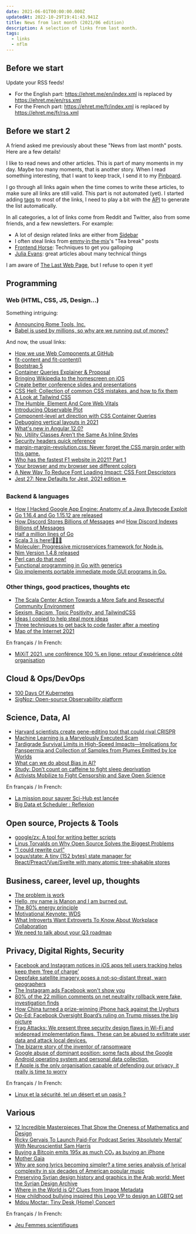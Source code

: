 ```yaml
---
date: 2021-06-01T00:00:00.000Z
updatedAt: 2022-10-29T19:41:43.941Z
title: News from last month (2021/06 edition)
description: A selection of links from last month.
tags:
  - links
  - nflm
---
```


## Before we start

Update your RSS feeds!

- For the English part: https://ehret.me/en/index.xml is replaced by https://ehret.me/en/rss.xml
- For the French part: https://ehret.me/fr/index.xml is replaced by https://ehret.me/fr/rss.xml

## Before we start 2

A friend asked me previously about these "News from last month" posts. Here are a few details!

I like to read news and other articles. This is part of many moments in my day. Maybe too many moments, that is another story. When I read something interesting, that I want to keep track, I send it to my [Pinboard](https://pinboard.in).

I go through all links again when the time comes to write these articles, to make sure all links are still valid. This part is not automated (yet). I started adding [tags](https://pinboard.in/howto#tags) to most of the links, I need to play a bit with the [API](https://pinboard.in/api/v2/overview) to generate the list automatically.

In all categories, a lot of links come from Reddit and Twitter, also from some friends, and a few newsletters. For example:

- A lot of design related links are either from [Sidebar](https://sidebar.io/)
- I often steal links from [emmy·in·the·mix](https://emmyinthemix.com/)'s "Tea break" posts
- [Frontend Horse](https://frontend.horse/): Techniques to get you galloping
- [Julia Evans](https://jvns.ca/newsletter/): great articles about many technical things

I am aware of [The Last Web Page](https://users.csc.calpoly.edu/~jdalbey/TheLastWebPage.html), but I refuse to open it yet!

## Programming

### Web (HTML, CSS, JS, Design...)

Something intriguing:

- [Announcing Rome Tools, Inc.](https://rome.tools/blog/announcing-rome-tools-inc/)
- [Babel is used by millions, so why are we running out of money?](https://babeljs.io/blog/2021/05/10/funding-update.html)

And now, the usual links:

- [How we use Web Components at GitHub](https://github.blog/2021-05-04-how-we-use-web-components-at-github/)
- [fit-content and fit-content()](https://www.quirksmode.org/blog/archives/2021/04/fitcontent_and.html)
- [Bootstrap 5](https://blog.getbootstrap.com/2021/05/05/bootstrap-5/)
- [Container Queries Explainer & Proposal](https://www.miriamsuzanne.com/2021/05/02/container-queries/)
- [Bringing Wikipedia to the homescreen on iOS](https://uxdesign.cc/bringing-wikipedia-to-the-homescreen-on-ios-fcf8548ae449)
- [Create better conference slides and presentations](https://stephaniewalter.design/blog/create-better-conference-presentations-slides/)
- [CSS Hell: Collection of common CSS mistakes, and how to fix them](https://csshell.dev/)
- [A Look at Tailwind CSS](https://ishadeed.com/article/on-tailwindcss/)
- [The Humble <img> Element And Core Web Vitals](https://www.smashingmagazine.com/2021/04/humble-img-element-core-web-vitals/)
- [Introducing Observable Plot](https://observablehq.com/@observablehq/introducing-observable-plot?ref=sidebar)
- [Component-level art direction with CSS Container Queries](https://www.sarasoueidan.com/blog/component-level-art-direction-with-container-queries-and-picture/?ref=sidebar)
- [Debugging vertical layouts in 2021](https://chenhuijing.com/blog/debugging-vertical-layouts-in-2021/?ref=sidebar#%F0%9F%91%BE)
- [What's new in Angular 12.0?](https://blog.ninja-squad.com/2021/05/12/what-is-new-angular-12.0/)
- [No, Utility Classes Aren't the Same As Inline Styles ](https://frontstuff.io/no-utility-classes-arent-the-same-as-inline-styles?ref=sidebar)
- [Security headers quick reference](https://web.dev/security-headers/)
- [margin-margin-revolution.css: Never forget the CSS margin order with this game.](https://defaced.dev/web/margin-margin-revolution/)
- [Who has the fastest F1 website in 2021? Part 1](https://jakearchibald.com/2021/f1-perf-part-1/)
- [Your browser and my browser see different colors](https://mux.com/blog/your-browser-and-my-browser-see-different-colors/)
- [A New Way To Reduce Font Loading Impact: CSS Font Descriptors](https://www.smashingmagazine.com/2021/05/reduce-font-loading-impact-css-descriptors/)
- [Jest 27: New Defaults for Jest, 2021 edition ⏩](https://jestjs.io/blog/2021/05/25/jest-27)

### Backend & languages

- [How I Hacked Google App Engine: Anatomy of a Java Bytecode Exploit](https://blog.polybdenum.com/2021/05/05/how-i-hacked-google-app-engine-anatomy-of-a-java-bytecode-exploit.html)
- [Go 1.16.4 and Go 1.15.12 are released](https://groups.google.com/g/golang-announce/c/cu9SP4eSXMc)
- [How Discord Stores Billions of Messages](https://blog.discord.com/how-discord-stores-billions-of-messages-7fa6ec7ee4c7#.dzqq7q4o7) and [How Discord Indexes Billions of Messages](https://blog.discord.com/how-discord-indexes-billions-of-messages-e3d5e9be866f)
- [Half a million lines of Go](https://blog.khanacademy.org/half-a-million-lines-of-go/)
- [Scala 3 is here!🎉🎉🎉](https://scala-lang.org/blog/2021/05/14/scala3-is-here.html)
- [Moleculer: Progressive microservices framework for Node.js.](https://moleculer.services/)
- [Nim Version 1.4.8 released](https://nim-lang.org/blog/2021/05/25/version-148-released.html)
- [Perl can do that now!](https://phoenixtrap.com/2021/05/25/perl-can-do-that-now/)
- [Functional programming in Go with generics](https://ani.dev/2021/05/25/functional-programming-in-go-with-generics/)
- [Gio implements portable immediate mode GUI programs in Go.](https://gioui.org/)

### Other things, good practices, thoughts etc

- [The Scala Center Action Towards a More Safe and Respectful Community Environment](https://www.scala-lang.org/blog/2021/05/11/scala-center-action-towards-safe-respectful-env.html)
- [Sexism, Racism, Toxic Positivity, and TailwindCSS ](https://dev.to/cher/sexism-racism-toxic-positivity-and-tailwindcss-cil)
- [Ideas I copied to help steal more ideas](https://uxdesign.cc/ideas-i-copied-to-help-steal-more-ideas-34f5308ca08e)
- [Three techniques to get back to code faster after a meeting](https://www.osedea.com/en/blog/three-techniques-to-get-back-to-code-faster-after-a-meeting)
- [Map of the Internet 2021](https://www.halcyonmaps.com/map-of-the-internet-2021)

En français / In French:

- [MiXiT 2021, une conférence 100 % en ligne: retour d'expérience côté organisation](https://www.elao.com/blog/elao/rex-orga-mixit-2021)

## Cloud & Ops/DevOps

- [100 Days Of Kubernetes](https://100daysofkubernetes.io/)
- [SigNoz: Open-source Observability platform](https://signoz.io/)

## Science, Data, AI

- [Harvard scientists create gene-editing tool that could rival CRISPR](https://www.engadget.com/harvard-gene-editing-tool-rlr-214700187.html)
- [Machine Learning is a Marvelously Executed Scam](https://www.lastweekinaws.com/blog/machine-learning-is-a-marvelously-executed-scam/)
- [Tardigrade Survival Limits in High-Speed Impacts—Implications for Panspermia and Collection of Samples from Plumes Emitted by Ice Worlds](https://www.liebertpub.com/doi/10.1089/ast.2020.2405)
- [What can we do about Bias in AI?](https://blog.re-work.co/could-bias-be-the-biggest-roadblock-in-ai/)
- [Study: Don’t count on caffeine to fight sleep deprivation](https://msutoday.msu.edu/news/2021/caffeine-and-sleep)
- [Activists Mobilize to Fight Censorship and Save Open Science](https://www.eff.org/deeplinks/2021/05/activists-mobilize-fight-censorship-and-save-open-science)

En français / In French:

- [La mission pour sauver Sci-Hub est lancée](https://korben.info/mission-sauvetage-sci-hub.html)
- [Big Data et Scheduler : Reflexion](https://blog.jetoile.fr/2021/05/bigdata-scheduler.html)

## Open source, Projects & Tools

- [google/zx: A tool for writing better scripts ](https://github.com/google/zx)
- [Linus Torvalds on Why Open Source Solves the Biggest Problems](https://thenewstack.io/linus-torvalds-on-why-open-source-solves-the-biggest-problems/)
- [“I could rewrite curl”](https://daniel.haxx.se/blog/2021/05/20/i-could-rewrite-curl/)
- [logux/state: A tiny (152 bytes) state manager for React/Preact/Vue/Svelte with many atomic tree-shakable stores ](https://github.com/logux/state)

## Business, career, level up, thoughts

- [The problem is work](https://www.vox.com/22321909/covid-19-pandemic-school-work-parents-remote)
- [Hello, my name is Manon and I am burned out.](https://manongruaz.medium.com/hello-my-name-is-manon-and-i-am-on-burnout-147703ad453d)
- [The 80% energy principle](https://justinjackson.ca/the-principle-that-changed-my-life)
- [Motivational Keynote: WDS](https://www.youtube.com/watch?v=CqwJVIMGUHQ)
- [What Introverts Want Extroverts To Know About Workplace Collaboration](https://blog.trello.com/introverts-and-extroverts-workplace-collaboration)
- [We need to talk about your Q3 roadmap](https://larahogan.me/blog/we-need-to-talk-about-your-q3-roadmap/)

## Privacy, Digital Rights, Security

- [Facebook and Instagram notices in iOS apps tell users tracking helps keep them ‘free of charge’](https://www.theverge.com/2021/5/2/22415824/facebook-instagram-notice-ios-apps-free-privacy-tracking)
- [Deepfake satellite imagery poses a not-so-distant threat, warn geographers](https://www.theverge.com/platform/amp/2021/4/27/22403741/deepfake-geography-satellite-imagery-ai-generated-fakes-threat)
- [The Instagram ads Facebook won't show you](https://signal.org/blog/the-instagram-ads-you-will-never-see/)
- [80% of the 22 million comments on net neutrality rollback were fake, investigation finds](https://techcrunch.com/2021/05/06/80-of-the-22-million-comments-on-net-neutrality-rollback-were-fake-investigation-finds/?guccounter=1)
- [How China turned a prize-winning iPhone hack against the Uyghurs](https://www.technologyreview.com/2021/05/06/1024621/china-apple-spy-uyghur-hacker-tianfu/)
- [Op-Ed: Facebook Oversight Board’s ruling on Trump misses the big picture](https://www.latimes.com/opinion/story/2021-05-05/facebook-oversight-board-ruling-trump-social-media)
- [Frag Attacks: We present three security design flaws in Wi-Fi and widepread implementation flaws. These can be abused to exfiltrate user data and attack local devices.](https://www.fragattacks.com/)
- [The bizarre story of the inventor of ransomware](https://edition.cnn.com/2021/05/16/tech/ransomware-joseph-popp/index.html)
- [Google abuse of dominant position: some facts about the Google Android operating system and personal data collection.](https://gael-duval.medium.com/google-abuse-of-dominant-position-some-facts-about-the-google-android-operating-system-and-fad74a46a777)
- [If Apple is the only organisation capable of defending our privacy, it really is time to worry](https://www.theguardian.com/commentisfree/2021/may/22/if-apple-is-the-only-organisation-capable-of-defending-our-privacy-it-really-is-time-to-worry?CMP=oth_b-aplnews_d-1)

En français / In French:

- [Linux et la sécurité, tel un désert et un oasis ?](https://wonderfall.space/linux-securite/)

## Various

- [12 Incredible Masterpieces That Show the Oneness of Mathematics and Design](https://medium.com/however-mathematics/12-incredible-masterpieces-that-show-the-oneness-of-mathematics-and-design-7a62ef2f0f51)
- [Ricky Gervais To Launch Paid-For Podcast Series ‘Absolutely Mental’ With Neuroscientist Sam Harris](https://deadline.com/video/ricky-gervais-paid-for-podcast-series-absolutely-menta-sam-harris/)
- [Buying a Bitcoin emits 195x as much CO₂ as buying an iPhone](https://blog.yannev.es/buying-a-bitcoin-emits-195x-as-much-co%E2%82%82-as-buying-an-iphone-5c44ee719757)
- [Mother Gaia](https://humoncomics.com/mother-gaia)
- [Why are song lyrics becoming simpler? a time series analysis of lyrical complexity in six decades of American popular music](https://journals.plos.org/plosone/article?id=10.1371/journal.pone.0244576)
- [Preserving Syrian design history and graphics in the Arab world: Meet the Syrian Design Archive](https://www.itsnicethat.com/features/syrian-design-archive-graphic-design-110521)
- [Where in the World is Q? Clues from Image Metadata](https://www.bellingcat.com/news/rest-of-world/2021/05/10/where-in-the-world-is-q-clues-from-image-metadata/)
- [How childhood bullying inspired this Lego VP to design an LGBTQ set](https://www.fastcompany.com/90639435/how-childhood-bullying-inspired-this-lego-vp-to-design-an-lgbtq-set)
- [Mdou Moctar: Tiny Desk (Home) Concert](https://www.youtube.com/watch?v=khUmz4d2Hv8)

En français / In French:

- [Jeu Femmes scientifiques](https://www.cite-sciences.fr/fr/au-programme/lieux-ressources/carrefour-numerique2/ressources-en-ligne/jeu-femmes-scientifiques/)
